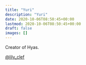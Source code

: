 ```yaml
---
title: "Yuri"
description: "Yuri"
date: 2020-10-06T08:50:45+00:00
lastmod: 2020-10-06T08:50:45+00:00
draft: false
images: []
---
```


Creator of Hyas.

[@lily_clef](https://twitter.com/lily_clef)
